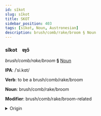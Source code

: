 ```yaml
---
id: sîkot
slug: sîkot
title: SKOT
sidebar_position: 403
tags: [sîkot, Noun, Austronesian]
description: brush/comb/rake/broom § Noun
---
```


### sîkot&emsp;<span kind="abugida">ɐɟɔ̆</span>

*brush/comb/rake/broom* **§** [Noun](../../tags/Noun)

**IPA**: /ˈsi.kɑt/

**Verb**: to be a brush/comb/rake/broom

**Noun**: brush/comb/rake/broom

**Modifier**: brush/comb/rake/broom-related

<details>
    <summary>Origin</summary>
    Indonesian sikat [ˈsikat̚]<br/>
    <em>Austronesian Language Family</em>
</details>